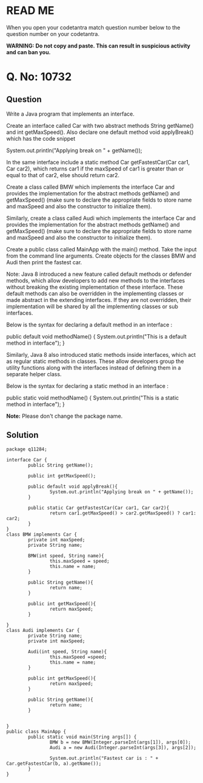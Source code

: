 ﻿# READ ME
When you open your codetantra match question number below to the question number on your codetantra.

**WARNING: Do not copy and paste. This can result in suspicious activity and can ban you.**


# Q. No: 10732

## Question

Write a Java program that implements an interface.

Create an interface called Car with two abstract methods String getName() and int getMaxSpeed(). Also declare one default method void applyBreak() which has the code snippet

System.out.println("Applying break on " + getName());


In the same interface include a static method Car getFastestCar(Car car1, Car car2), which returns car1 if the maxSpeed of car1 is greater than or equal to that of car2, else should return car2.

Create a class called BMW which implements the interface Car and provides the implementation for the abstract methods getName() and getMaxSpeed() (make sure to declare the appropriate fields to store name and maxSpeed and also the constructor to initialize them).

Similarly, create a class called Audi which implements the interface Car and provides the implementation for the abstract methods getName() and getMaxSpeed() (make sure to declare the appropriate fields to store name and maxSpeed and also the constructor to initialize them).

Create a public class called MainApp with the main() method.
Take the input from the command line arguments. Create objects for the classes BMW and Audi then print the fastest car.

Note:
Java 8 introduced a new feature called default methods or defender methods, which allow developers to add new methods to the interfaces without breaking the existing implementation of these interface. These default methods can also be overridden in the implementing classes or made abstract in the extending interfaces. If they are not overridden, their implementation will be shared by all the implementing classes or sub interfaces.

Below is the syntax for declaring a default method in an interface :

public  default  void methodName() {
	System.out.println("This is a default method in interface");
}

Similarly, Java 8 also introduced static methods inside interfaces, which act as regular static methods in classes. These allow developers group the utility functions along with the interfaces instead of defining them in a separate helper class.

Below is the syntax for declaring a static method in an interface :

public  static  void methodName() {
	System.out.println("This is a static method in interface");
}

  
**Note:** Please don't change the package name.


## Solution
```
package q11284;

interface Car {
        public String getName();

        public int getMaxSpeed();

        public default void applyBreak(){
                System.out.println("Applying break on " + getName());
        }

        public static Car getFastestCar(Car car1, Car car2){
                return car1.getMaxSpeed() > car2.getMaxSpeed() ? car1: car2;
        }
}
class BMW implements Car {
        private int maxSpeed;
        private String name;

        BMW(int speed, String name){
                this.maxSpeed = speed;
                this.name = name;
        }

        public String getName(){
                return name;
        }

        public int getMaxSpeed(){
                return maxSpeed;
        }

}
class Audi implements Car {
        private String name;
        private int maxSpeed;

        Audi(int speed, String name){
                this.maxSpeed =speed;
                this.name = name;
        }

        public int getMaxSpeed(){
                return maxSpeed;
        }

        public String getName(){
                return name;
        }


}
public class MainApp {
        public static void main(String args[]) {
                BMW b = new BMW(Integer.parseInt(args[1]), args[0]);
                Audi a = new Audi(Integer.parseInt(args[3]), args[2]);

                System.out.println("Fastest car is : " + Car.getFastestCar(b, a).getName());
        }
}
```

